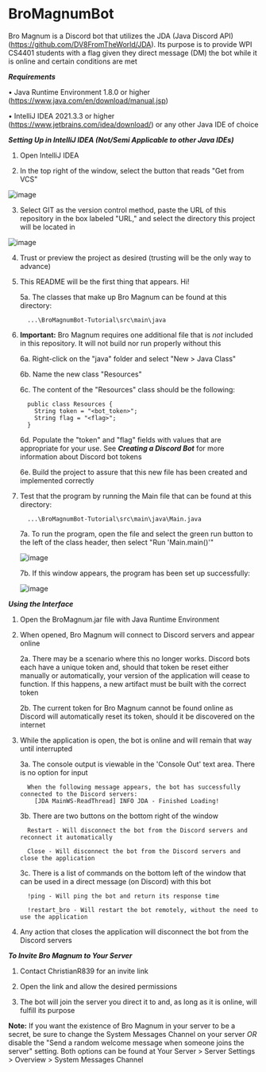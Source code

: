 # BroMagnumBot

Bro Magnum is a Discord bot that utilizes the JDA (Java Discord API) (https://github.com/DV8FromTheWorld/JDA). Its purpose is to provide WPI CS4401 students with a flag given they direct message (DM) the bot while it is online and certain conditions are met

***Requirements***

• Java Runtime Environment 1.8.0 or higher (https://www.java.com/en/download/manual.jsp)

• IntelliJ IDEA 2021.3.3 or higher (https://www.jetbrains.com/idea/download/) or any other Java IDE of choice

***Setting Up in IntelliJ IDEA (Not/Semi Applicable to other Java IDEs)***

1.  Open IntelliJ IDEA

2.  In the top right of the window, select the button that reads "Get from VCS"

![image](https://user-images.githubusercontent.com/46659572/160950778-6ca3b26d-845b-4724-b185-34c6de8d5aba.png)

3.  Select GIT as the version control method, paste the URL of this repository in the box labeled "URL," and select the directory this project will be located in

![image](https://user-images.githubusercontent.com/46659572/160951095-127e10eb-3b81-4ed1-9d11-0e73735e18d5.png)

4.  Trust or preview the project as desired (trusting will be the only way to advance)

5.  This README will be the first thing that appears. Hi!

      5a. The classes that make up Bro Magnum can be found at this directory:
      
          ...\BroMagnumBot-Tutorial\src\main\java
      
6.  **Important:** Bro Magnum requires one additional file that is *not* included in this repository. It will not build nor run properly without this

      6a. Right-click on the "java" folder and select "New > Java Class"
      
      6b. Name the new class "Resources"
      
      6c. The content of the "Resources" class should be the following:
      
          public class Resources {
            String token = "<bot_token>";
            String flag = "<flag>";
          }
     
      6d. Populate the "token" and "flag" fields with values that are appropriate for your use. See ***Creating a Discord Bot*** for more information about Discord bot tokens
      
      6e. Build the project to assure that this new file has been created and implemented correctly

7.  Test that the program by running the Main file that can be found at this directory:

          ...\BroMagnumBot-Tutorial\src\main\java\Main.java
      
      7a. To run the program, open the file and select the green run button to the left of the class header, then select "Run 'Main.main()'"
      
      ![image](https://user-images.githubusercontent.com/46659572/160953851-27e226a0-d430-4be7-8ca9-4909663b9228.png)
      
      7b. If this window appears, the program has been set up successfully:
      
      ![image](https://user-images.githubusercontent.com/46659572/160954095-5920613c-5d24-411d-b0ad-1cfa53bc7861.png)

***Using the Interface***

1.  Open the BroMagnum.jar file with Java Runtime Environment

2.  When opened, Bro Magnum will connect to Discord servers and appear online
      
      2a. There may be a scenario where this no longer works. Discord bots each have a unique token and, should that token be reset either manually or automatically, your version of the application will cease to function. If this happens, a new artifact must be built with the correct token
      
      2b. The current token for Bro Magnum cannot be found online as Discord will automatically reset its token, should it be discovered on the internet

3.  While the application is open, the bot is online and will remain that way until interrupted
      
      3a. The console output is viewable in the 'Console Out' text area. There is no option for input
          
          When the following message appears, the bot has successfully connected to the Discord servers:
            [JDA MainWS-ReadThread] INFO JDA - Finished Loading!
      
      3b. There are two buttons on the bottom right of the window
          
          Restart - Will disconnect the bot from the Discord servers and reconnect it automatically
          
          Close - Will disconnect the bot from the Discord servers and close the application
      
      3c. There is a list of commands on the bottom left of the window that can be used in a direct message (on Discord) with this bot
          
          !ping - Will ping the bot and return its response time
          
          !restart_bro - Will restart the bot remotely, without the need to use the application

4. Any action that closes the application will disconnect the bot from the Discord servers

***To Invite Bro Magnum to Your Server***

1. Contact ChristianR839 for an invite link

2. Open the link and allow the desired permissions

3. The bot will join the server you direct it to and, as long as it is online, will fulfill its purpose

**Note:** If you want the existence of Bro Magnum in your server to be a secret, be sure to change the System Messages Channel on your server *OR* disable the "Send a random welcome message when someone joins the server" setting. Both options can be found at Your Server > Server Settings > Overview > System Messages Channel
